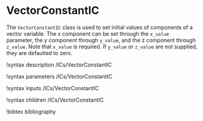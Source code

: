 # VectorConstantIC

The `VectorConstantIC` class is used to set initial values of components of a
vector variable. The x component can be set through the `x_value` parameter, the
y component through `y_value`, and the z component through `z_value`. Note that
`x_value` is required. If `y_value` or `z_value` are not supplied, they are
defaulted to zero.

!syntax description /ICs/VectorConstantIC

!syntax parameters /ICs/VectorConstantIC

!syntax inputs /ICs/VectorConstantIC

!syntax children /ICs/VectorConstantIC

!bibtex bibliography

